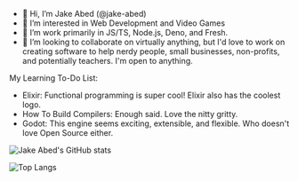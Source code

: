 - 👋 Hi, I’m Jake Abed (@jake-abed)
- 👀 I’m interested in Web Development and Video Games
- 🌱 I’m work primarily in JS/TS, Node.js, Deno, and Fresh.
- 💞️ I’m looking to collaborate on virtually anything, but I'd love to work on creating software to help nerdy people, small businesses, non-profits, and potentially teachers. I'm open to anything.

My Learning To-Do List:
- Elixir: Functional programming is super cool! Elixir also has the coolest logo.
- How To Build Compilers: Enough said. Love the nitty gritty.
- Godot: This engine seems exciting, extensible, and flexible. Who doesn't love Open Source either.

![Jake Abed's GitHub stats](https://github-readme-stats.vercel.app/api?username=jake-abed&show_icons=true&theme=transparent)

![Top Langs](https://github-readme-stats.vercel.app/api/top-langs/?username=jake-abed&size_weight=1&count_weight=0.5&show_icons=true&theme=transparent)
<!---
jake-abed/jake-abed is a ✨ special ✨ repository because its `README.md` (this file) appears on your GitHub profile.
You can click the Preview link to take a look at your changes.
--->
